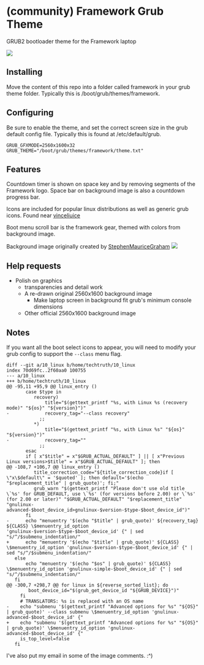 # (community) Framework Grub Theme
GRUB2 bootloader theme for the Framework laptop

![](https://upload.wikimedia.org/wikipedia/commons/7/7b/Framework_Computer_logo.svg)

## Installing
Move the content of this repo into a folder called framework in your grub theme folder. Typically this is /boot/grub/themes/framework.

## Configuring
Be sure to enable the theme, and set the correct screen size in the grub default config file. Typically this is found at /etc/default/grub.

``` /etc/default/grub
GRUB_GFXMODE=2560x1600x32
GRUB_THEME="/boot/grub/themes/framework/theme.txt"
```

## Features
Countdown timer is shown on space key and by removing segments of the Framework logo. Space bar on background image is also a countdown progress bar.

Icons are included for popular linux distributions as well as generic grub icons. Found near [vinceliuice](https://github.com/vinceliuice/grub2-themes)

Boot menu scroll bar is the framework gear, themed with colors from background image.

Background image originally created by [StephenMauriceGraham](https://twitter.com/400facts/status/1647910740416667650)
![](https://pbs.twimg.com/media/Ft6M7rdXoAI39DZ?format=jpg&name=large)

## Help requests
 - Polish on graphics
   - transparencies and detail work
   - A re-drawn original 2560x1600 background image
     - Make laptop screen in background fit grub's minimum console dimensions
   - Other official 2560x1600 background image

## Notes
If you want all the boot select icons to appear, you will need to modify your grub config to support the `--class` menu flag.

```
diff --git a/10_linux b/home/techtruth/10_linux
index 70d69fc..2f60aa0 100755
--- a/10_linux
+++ b/home/techtruth/10_linux
@@ -95,11 +95,9 @@ linux_entry ()
       case $type in
          recovery)
              title="$(gettext_printf "%s, with Linux %s (recovery mode)" "${os}" "${version}")"
-             recovery_tag="--class recovery"
            ;;
          *)
              title="$(gettext_printf "%s, with Linux %s" "${os}" "${version}")"
-             recovery_tag=""
            ;;
       esac
       if [ x"$title" = x"$GRUB_ACTUAL_DEFAULT" ] || [ x"Previous Linux versions>$title" = x"$GRUB_ACTUAL_DEFAULT" ]; then
@@ -108,7 +106,7 @@ linux_entry ()
          title_correction_code="${title_correction_code}if [ \"x\$default\" = '$quoted' ]; then default='$(echo "$replacement_title" | grub_quote)'; fi;"
          grub_warn "$(gettext_printf "Please don't use old title \`%s' for GRUB_DEFAULT, use \`%s' (for versions before 2.00) or \`%s' (for 2.00 or later)" "$GRUB_ACTUAL_DEFAULT" "$replacement_title" "gnulinux-advanced-$boot_device_id>gnulinux-$version-$type-$boot_device_id")"
       fi
-      echo "menuentry '$(echo "$title" | grub_quote)' ${recovery_tag} ${CLASS} \$menuentry_id_option 'gnulinux-$version-$type-$boot_device_id' {" | sed "s/^/$submenu_indentation/"
+      echo "menuentry '$(echo "$title" | grub_quote)' ${CLASS} \$menuentry_id_option 'gnulinux-$version-$type-$boot_device_id' {" | sed "s/^/$submenu_indentation/"
   else
       echo "menuentry '$(echo "$os" | grub_quote)' ${CLASS} \$menuentry_id_option 'gnulinux-simple-$boot_device_id' {" | sed "s/^/$submenu_indentation/"
   fi
@@ -300,7 +298,7 @@ for linux in ${reverse_sorted_list}; do
        boot_device_id="$(grub_get_device_id "${GRUB_DEVICE}")"
     fi
     # TRANSLATORS: %s is replaced with an OS name
-    echo "submenu '$(gettext_printf "Advanced options for %s" "${OS}" | grub_quote)' --class submenu \$menuentry_id_option 'gnulinux-advanced-$boot_device_id' {"
+    echo "submenu '$(gettext_printf "Advanced options for %s" "${OS}" | grub_quote)' \$menuentry_id_option 'gnulinux-advanced-$boot_device_id' {"
     is_top_level=false
   fi
   ```


I've also put my email in some of the image comments. :^)
